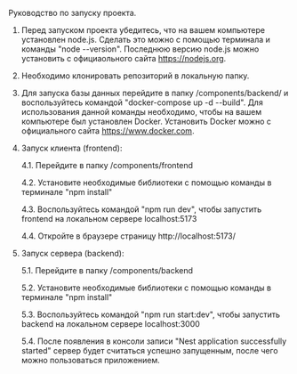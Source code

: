 Руководство по запуску проекта.

1. Перед запуском проекта убедитесь, что на вашем компьютере установлен node.js. Сделать это можно с помощью терминала и команды "node --version".
Последнюю версию node.js можно установить с официаольного сайта https://nodejs.org.

2. Необходимо клонировать репозиторий в локальную папку.

3. Для запуска базы данных перейдите в папку /components/backend/ и воспользуйтесь командой "docker-compose up -d --build". Для использования данной команды необходимо, чтобы на вашем компьютере был установлен Docker.
Установить Docker можно с официального сайта https://www.docker.com.

4. Запуск клиента (frontend):

   4.1. Перейдите в папку /components/frontend

   4.2. Установите необходимые библиотеки с помощью команды в терминале "npm install"

   4.3. Воспользуйтесь командой "npm run dev", чтобы запустить frontend на локальном сервере localhost:5173

   4.4. Откройте в браузере страницу http://localhost:5173/

5. Запуск сервера (backend):

   5.1. Перейдите в папку /components/backend

   5.2. Установите необходимые библиотеки с помощью команды в терминале "npm install"

   5.3. Воспользуйтесь командой "npm run start:dev", чтобы запустить backend на локальном сервере localhost:3000

   5.4. После появления в консоли записи "Nest application successfully started" сервер будет считаться успешно запущенным, после чего можно пользоваться приложением.
